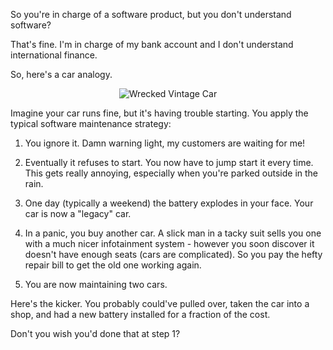 So you're in charge of a software product, but you don't understand software?

That's fine. I'm in charge of my bank account and I don't understand international finance.

So, here's a car analogy.

<div style="text-align: center;">
	<img alt="Wrecked Vintage Car" src="/img/Wrecked Car.jpeg">
</div>

Imagine your car runs fine, but it's having trouble starting. You apply the typical software maintenance strategy:

1. You ignore it. Damn warning light, my customers are waiting for me!

2. Eventually it refuses to start. You now have to jump start it every time. This gets really annoying, especially when you're parked outside in the rain.

3. One day (typically a weekend) the battery explodes in your face. Your car is now a "legacy" car.

4. In a panic, you buy another car. A slick man in a tacky suit sells you one with a much nicer infotainment system - however you soon discover it doesn't have enough seats (cars are complicated). So you pay the hefty repair bill to get the old one working again.

5. You are now maintaining two cars.

Here's the kicker. You probably could've pulled over, taken the car into a shop, and had a new battery installed for a fraction of the cost.

Don't you wish you'd done that at step 1?
